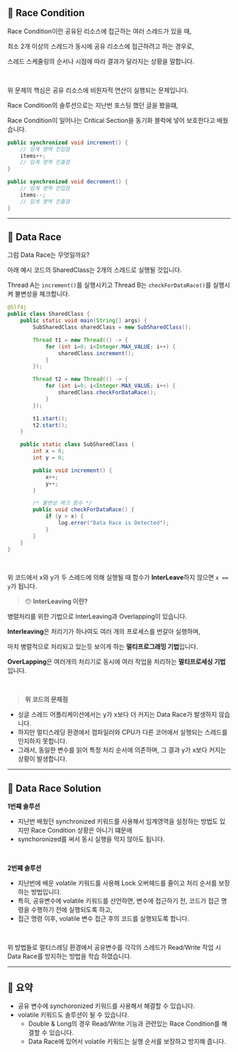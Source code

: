 ## 📘 Race Condition

Race Condition이란 공유된 리소스에 접근하는 여러 스레드가 있을 때,

최소 2개 이상의 스레드가 동시에 공유 리소스에 접근하려고 하는 경우로,

스레드 스케줄링의 순서나 시점에 따라 결과가 달라지는 상황을 말합니다.

<br>

위 문제의 핵심은 공유 리소스에 비원자적 연산이 실행되는 문제입니다.

Race Condition의 솔루션으로는 지난번 포스팅 했던 글을 봤을떄,

Race Condition이 일어나는 Critical Section을 동기화 블럭에 넣어 보호한다고 배웠습니다.

```java
public synchronized void increment() {
	// 임계 영역 진입점
	items++;
	// 임계 영역 진출점
}

public synchronized void decrement() {
	// 임계 영역 진입점
	items--;
	// 임계 영역 진출점
}
```

---
## 📘 Data Race

그럼 Data Race는 무엇일까요?

아래 예시 코드의 SharedClass는 2개의 스레드로 실행될 것입니다.

Thread A는 `increment()`를 실행시키고 Thread B는 `checkForDataRace()`를 실행시켜 불변성을 체크합니다.

```java
@Slf4j
public class SharedClass {
    public static void main(String[] args) {
        SubSharedClass sharedClass = new SubSharedClass();

        Thread t1 = new Thread(() -> {
            for (int i=0; i<Integer.MAX_VALUE; i++) {
                sharedClass.increment();
            }
        });

        Thread t2 = new Thread(() -> {
            for (int i=0; i<Integer.MAX_VALUE; i++) {
                sharedClass.checkForDataRace();
            }
        });

        t1.start();
        t2.start();
    }

    public static class SubSharedClass {
        int x = 0;
        int y = 0;

        public void increment() {
            x++;
            y++;
        }

        /* 불변성 체크 함수 */
        public void checkForDataRace() {
            if (y > x) {
                log.error("Data Race is Detected");
            }
        }
    }
}
```

<br>

위 코드에서 x와 y가 두 스레드에 의해 실행될 때 함수가 **InterLeave**하지 않으면 `x == y`가 됩니다.

> 😯 **InterLeaving 이란?**

병렬처리를 위한 기법으로 InterLeaving과 Overlapping이 있습니다.

**Interleaving**은 처리기가 하나여도 여러 개의 프로세스를 번갈아 실행하며,

마치 병렬적으로 처리되고 있는듯 보이게 하는 **멀티프로그래밍 기법**입니다.

**OverLapping**은 여러개의 처리기로 동시에 여러 작업을 처리하는 **멀티프로세싱 기법**입니다.

<br>

> **위 코드의 문제점**

- 싱글 스레드 어플리케이션에서는 y가 x보다 더 커지는 Data Race가 발생하지 않습니다.
- 하지만 멀티스레딩 환경에서 컴파일러와 CPU가 다른 코어에서 실행되는 스레드를 인지하지 못합니다.
- 그래서, 동일한 변수를 읽어 특정 처리 순서에 의존하며, 그 결과 y가 x보다 커지는 상황이 발생합니다.

---

## 📘 Data Race Solution

**1번쨰 솔루션**

- 지난번 배웠던 synchronized 키워드를 사용해서 임계영역을 설정하는 방법도 있지만 Race Condition 상황은 아니기 떄문에
- synchoronized를 써서 동시 실행을 막지 않아도 됩니다.

<br>

**2번쨰 솔루션**

- 지난번에 배운 volatile 키워드를 사용해 Lock 오버헤드를 줄이고 처리 순서를 보장하는 방법입니다.
- 특히, 공유변수에 volatile 키워드를 선언하면, 변수에 접근하기 전, 코드가 접근 명령을 수행하기 전에 실행되도록 하고,
- 접근 명령 이후, volatile 변수 접근 후의 코드를 실행되도록 합니다.

<br>

위 방법들로 멀티스레딩 환경에서 공유변수를 각각의 스레드가 Read/Write 작업 시 Data Race를 방지하는 방법을 학습 하였습니다.

---

## 📘 요약

- 공유 변수에 synchoronized 키워드를 사용해서 해결할 수 있습니다.
- volatile 키워드도 솔루션이 될 수 있습니다.
    - Double & Long의 경우 Read/Write 기능과 관련있는 Race Condition를 해결할 수 있습니다.
    - Data Race에 있어서 volatile 키워드는 실행 순서를 보장하고 방지해 줍니다.